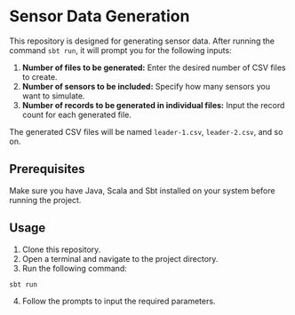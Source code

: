# Sensor Data Generation

This repository is designed for generating sensor data. After running the command `sbt run`, it will prompt you for the following inputs:

1. **Number of files to be generated:** Enter the desired number of CSV files to create.
2. **Number of sensors to be included:** Specify how many sensors you want to simulate.
3. **Number of records to be generated in individual files:** Input the record count for each generated file.

The generated CSV files will be named `leader-1.csv`, `leader-2.csv`, and so on.

## Prerequisites

Make sure you have Java, Scala and Sbt installed on your system before running the project.

## Usage

1. Clone this repository.
2. Open a terminal and navigate to the project directory.
3. Run the following command:
```plaintext
sbt run
```
4. Follow the prompts to input the required parameters.

